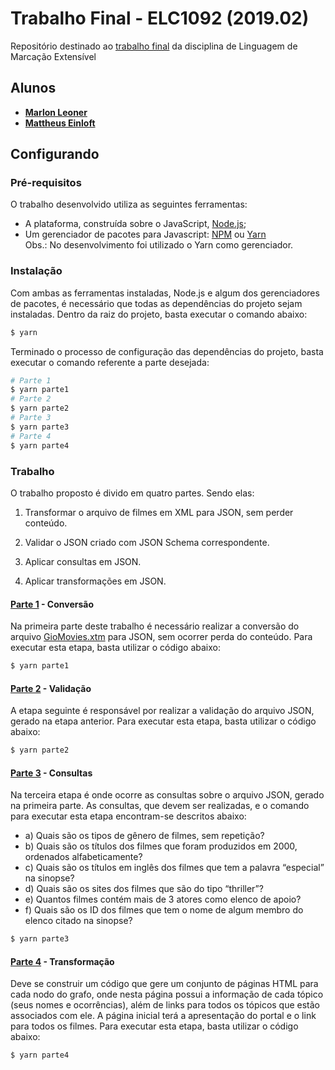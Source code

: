 # Trabalho Final - ELC1092 (2019.02)
Repositório destinado ao [trabalho final](./Descricao.txt) da disciplina de Linguagem de Marcação Extensível</br>

## Alunos
   * **[Marlon Leoner](https://github.com/marlonleoner)**</br>
   * **[Mattheus Einloft](https://github.com/MattheusEinloft)**

## Configurando
### Pré-requisitos

O trabalho desenvolvido utiliza as seguintes ferramentas:
   * A plataforma, construída sobre o JavaScript, [Node.js](https://nodejs.org/en/);
   * Um gerenciador de pacotes para Javascript: [NPM](https://www.npmjs.com/) ou [Yarn](https://yarnpkg.com/)
</br>Obs.: No desenvolvimento foi utilizado o Yarn como gerenciador.

### Instalação
Com ambas as ferramentas instaladas, Node.js e algum dos gerenciadores de pacotes, é necessário que todas as dependências do projeto sejam instaladas. Dentro da raiz do projeto, basta executar o comando abaixo:
```bash
$ yarn
```
Terminado o processo de configuração das dependências do projeto, basta executar o comando referente a parte desejada:
```bash
# Parte 1
$ yarn parte1
# Parte 2
$ yarn parte2
# Parte 3
$ yarn parte3
# Parte 4
$ yarn parte4
```

### Trabalho
O trabalho proposto é divido em quatro partes. Sendo elas:

1. Transformar o arquivo de filmes em XML para JSON, sem perder conteúdo.

2. Validar o JSON criado com JSON Schema correspondente.

3. Aplicar consultas em JSON.

4. Aplicar transformações em JSON.

#### [Parte 1](./Parte1/index.js) - Conversão
Na primeira parte deste trabalho é necessário realizar a conversão do arquivo [GioMovies.xtm](./GioMovies.xtm) para JSON, sem ocorrer perda do conteúdo. Para executar esta etapa, basta utilizar o código abaixo:
   ```bash
   $ yarn parte1
   ```

#### [Parte 2](./Parte2/index.js) - Validação
A etapa seguinte é responsável por realizar a validação do arquivo JSON, gerado na etapa anterior. Para executar esta etapa, basta utilizar o código abaixo:
   ```bash
   $ yarn parte2
   ```

#### [Parte 3](./Parte3/index.js) - Consultas
Na terceira etapa é onde ocorre as consultas sobre o arquivo JSON, gerado na primeira parte. As consultas, que devem ser realizadas, e o comando para executar esta etapa encontram-se descritos abaixo:
- a) Quais são os tipos de gênero de filmes, sem repetição?
- b) Quais são os títulos dos filmes que foram produzidos em 2000, ordenados alfabeticamente?
- c) Quais são os títulos em inglês dos filmes que tem a palavra “especial” na sinopse?
- d) Quais são os sites dos filmes que são do tipo “thriller”?
- e) Quantos filmes contém mais de 3 atores como elenco de apoio?
- f) Quais são os ID dos filmes que tem o nome de algum membro do elenco citado na
sinopse?
```bash
$ yarn parte3
```

#### [Parte 4](./Parte4/index.js) - Transformação
Deve se construir um código que gere um conjunto de páginas HTML para cada nodo do grafo, onde nesta página possui a informação de cada tópico (seus nomes e ocorrências), além de links para todos os tópicos que estão associados com ele. A página inicial terá a apresentação do portal e o link para todos os filmes.  Para executar esta etapa, basta utilizar o código abaixo:
   ```bash
   $ yarn parte4
   ```
